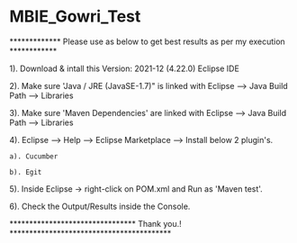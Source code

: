 # MBIE_Gowri_Test

************* Please use as below to get best results as per my execution ************

1). Download & intall this Version: 2021-12 (4.22.0) Eclipse IDE

2). Make sure 'Java / JRE (JavaSE-1.7)" is linked with Eclipse --> Java Build Path --> Libraries

3). Make sure 'Maven Dependencies' are linked with Eclipse --> Java Build Path --> Libraries

4). Eclipse --> Help --> Eclipse Marketplace --> Install below 2 plugin's.

    a). Cucumber
    
    b). Egit
    
5). Inside Eclipse -> right-click on POM.xml and Run as 'Maven test'.

6). Check the Output/Results inside the Console.

******************************** Thank you.! *****************************************
